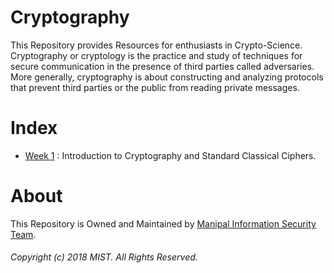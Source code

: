 # Cryptography

This Repository provides Resources for enthusiasts in Crypto-Science.
Cryptography or cryptology is the practice and study of techniques for secure communication in the presence of third parties called adversaries. More generally, cryptography is about constructing and analyzing protocols that prevent third parties or the public from reading private messages.

# Index

- [Week 1](https://github.com/MIST1819/Cryptography/blob/master/Week%201/README.md) : Introduction to Cryptography and Standard Classical Ciphers.

# About

This Repository is Owned and Maintained by [Manipal Information Security Team](https://wearemist.in/#/).

###### Copyright (c) 2018 MIST. All Rights Reserved.
